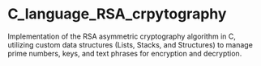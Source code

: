 # C_language_RSA_crpytography
Implementation of the RSA asymmetric cryptography algorithm in C, utilizing custom data structures (Lists, Stacks, and Structures) to manage prime numbers, keys, and text phrases for encryption and decryption.
